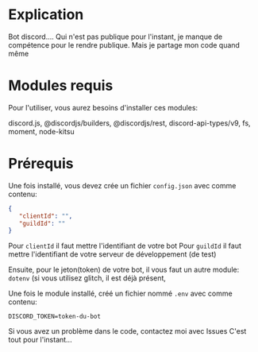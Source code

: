 # Explication


Bot discord.... Qui n'est pas publique pour l'instant, je manque de compétence pour le rendre publique.
Mais je partage mon code quand même

# Modules requis
Pour l'utiliser, vous aurez besoins d'installer ces modules:

discord.js, @discordjs/builders, @discordjs/rest, discord-api-types/v9, fs, moment, node-kitsu


# Prérequis
Une fois installé, vous devez crée un fichier `config.json` avec comme contenu:

```json
{
   "clientId": "",
   "guildId": ""
}
```

Pour `clientId` il faut mettre l'identifiant de votre bot
Pour `guildId` il faut mettre l'identifiant de votre serveur de développement (de test)

Ensuite, pour le jeton(token) de votre bot, il vous faut un autre module: `dotenv` (si vous utilisez glitch, il est déjà présent,

Une fois le module installé, créé un fichier nommé `.env` avec comme contenu:
```
DISCORD_TOKEN=token-du-bot
```


Si vous avez un problème dans le code, contactez moi avec Issues
C'est tout pour l'instant...

